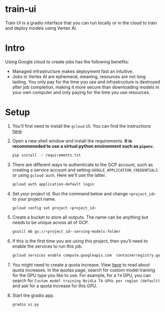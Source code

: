 # train-ui

Train UI is a gradio interface that you can run locally or in the cloud to train and deploy models using Vertex AI.

# Intro

Using Google cloud to create jobs has the following benefits:

- Managed infrastructure makes deployment fast an intuitive.
- Jobs in Vertex AI are ephemeral, meaning, resources are not long lasting. You only pay for the time you use and infrastructure is destroyed after job completion, making it more secure than downloading models in your own computer and only paying for the time you use resources.

# Setup

1. You'll first need to install the `gcloud` cli. You can find the instructions [here](https://cloud.google.com/sdk/docs/install).

1. Open a new shell window and install the requirements. **It is recommeneded to use a virtual python environment such as `pipenv`.**

    ```bash
    pip install -r requirements.txt
    ```

1. There are different ways to authenticate to the GCP account, such as creating a service account and setting `GOOGLE_APPLICATION_CREDENTIALS` or using `gcloud auth`. Here we'll use the latter.

    ```bash
    gcloud auth application-default login
    ```

1. Set your project id. Run the command below and change `<project_id>` to your project name.

    ```bash
    gcloud config set project <project_id>
    ```

1. Create a bucket to store all outputs. The name can be anything but needs to be unique across all of GCP.

    ```bash
    gsutil mb gs://<project_id>-serving-models-folder
    ```

1. If this is the first time you are using this project, then you'll need to enable the services to run this job.

    ```bash
    gcloud services enable compute.googleapis.com  containerregistry.googleapis.com aiplatform.googleapis.com cloudbuild.googleapis.com cloudfunctions.googleapis.com dataflow.googleapis.com
    ```

1. You might need to create a quota increase. View [here](https://cloud.google.com/docs/quota#about_increase_requests) to read about quota increases. In the quotas page, search for custom model training for the GPU type you like to use. For example, for a `T4` GPU, you can search for `Custom model training Nvidia T4 GPUs per region (default)` and ask for a quota increase for this GPU.

1. Start the gradio app.

    ```bash
    gradio ui.py
    ```
